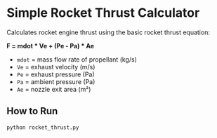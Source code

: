 # Simple Rocket Thrust Calculator 

Calculates rocket engine thrust using the basic rocket thrust equation:

**F = mdot * Ve + (Pe - Pa) * Ae**

- `mdot` = mass flow rate of propellant (kg/s)  
- `Ve` = exhaust velocity (m/s)  
- `Pe` = exhaust pressure (Pa)  
- `Pa` = ambient pressure (Pa)  
- `Ae` = nozzle exit area (m²)  

## How to Run
```bash
python rocket_thrust.py
